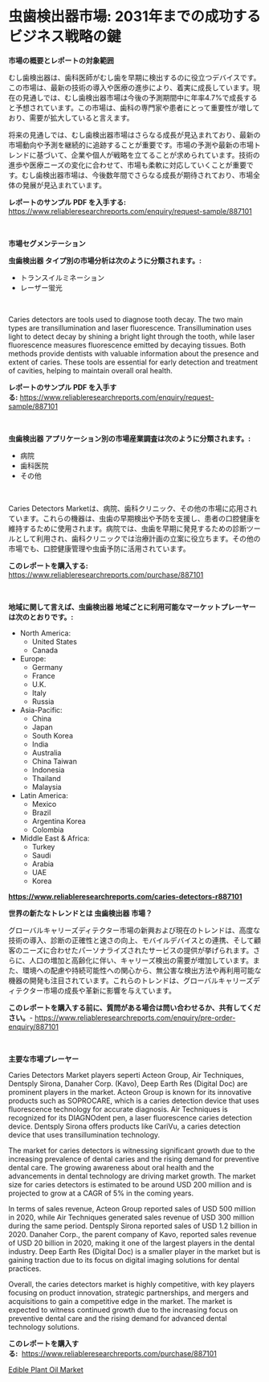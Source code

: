 <p><h1>虫歯検出器市場: 2031年までの成功するビジネス戦略の鍵</h1></p><p><strong>市場の概要とレポートの対象範囲</strong></p>
<p><p>むし歯検出器は、歯科医師がむし歯を早期に検出するのに役立つデバイスです。この市場は、最新の技術の導入や医療の進歩により、着実に成長しています。現在の見通しでは、むし歯検出器市場は今後の予測期間中に年率4.7%で成長すると予想されています。この市場は、歯科の専門家や患者にとって重要性が増しており、需要が拡大していると言えます。</p><p>将来の見通しでは、むし歯検出器市場はさらなる成長が見込まれており、最新の市場動向や予測を継続的に追跡することが重要です。市場の予測や最新の市場トレンドに基づいて、企業や個人が戦略を立てることが求められています。技術の進歩や医療ニーズの変化に合わせて、市場も柔軟に対応していくことが重要です。むし歯検出器市場は、今後数年間でさらなる成長が期待されており、市場全体の発展が見込まれています。</p></p>
<p><strong>レポートのサンプル PDF を入手する:</strong> <a href="https://www.reliableresearchreports.com/enquiry/request-sample/887101">https://www.reliableresearchreports.com/enquiry/request-sample/887101</a></p>
<p>&nbsp;</p>
<p><strong>市場セグメンテーション</strong></p>
<p><strong>虫歯検出器 タイプ別の市場分析は次のように分類されます。:</strong></p>
<p><ul><li>トランスイルミネーション</li><li>レーザー蛍光</li></ul></p>
<p>&nbsp;</p>
<p><p>Caries detectors are tools used to diagnose tooth decay. The two main types are transillumination and laser fluorescence. Transillumination uses light to detect decay by shining a bright light through the tooth, while laser fluorescence measures fluorescence emitted by decaying tissues. Both methods provide dentists with valuable information about the presence and extent of caries. These tools are essential for early detection and treatment of cavities, helping to maintain overall oral health.</p></p>
<p><strong>レポートのサンプル PDF を入手する:</strong>&nbsp;<a href="https://www.reliableresearchreports.com/enquiry/request-sample/887101">https://www.reliableresearchreports.com/enquiry/request-sample/887101</a></p>
<p>&nbsp;</p>
<p><strong> 虫歯検出器 アプリケーション別の市場産業調査は次のように分類されます。:</strong></p>
<p><ul><li>病院</li><li>歯科医院</li><li>その他</li></ul></p>
<p>&nbsp;</p>
<p><p>Caries Detectors Marketは、病院、歯科クリニック、その他の市場に応用されています。これらの機器は、虫歯の早期検出や予防を支援し、患者の口腔健康を維持するために使用されます。病院では、虫歯を早期に発見するための診断ツールとして利用され、歯科クリニックでは治療計画の立案に役立ちます。その他の市場でも、口腔健康管理や虫歯予防に活用されています。</p></p>
<p><strong>このレポートを購入する:</strong>&nbsp; <a href="https://www.reliableresearchreports.com/purchase/887101">https://www.reliableresearchreports.com/purchase/887101</a></p>
<p>&nbsp;</p>
<p><strong>地域に関して言えば、虫歯検出器 地域ごとに利用可能なマーケットプレーヤーは次のとおりです。:</strong></p>
<p><ul>
    <li>
        North America:
        <ul>
            <li>United States</li>
            <li>Canada</li>
        </ul>
    </li>
    <li>
        Europe:
        <ul>
            <li>Germany</li>
            <li>France</li>
            <li>U.K.</li>
            <li>Italy</li>
            <li>Russia</li>
        </ul>
    </li>
    <li>
        Asia-Pacific:
        <ul>
            <li>China</li>
            <li>Japan</li>
            <li>South Korea</li>
            <li>India</li>
            <li>Australia</li>
            <li>China Taiwan</li>
            <li>Indonesia</li>
            <li>Thailand</li>
            <li>Malaysia</li>
        </ul>
    </li>
    <li>
        Latin America:
        <ul>
            <li>Mexico</li>
            <li>Brazil</li>
            <li>Argentina Korea</li>
            <li>Colombia</li>
        </ul>
    </li>
    <li>
        Middle East & Africa:
        <ul>
            <li>Turkey</li>
            <li>Saudi</li>
            <li>Arabia</li>
            <li>UAE</li>
            <li>Korea</li>
        </ul>
    </li>
    </ul></p>
<p><strong><a href="https://www.reliableresearchreports.com/caries-detectors-r887101">https://www.reliableresearchreports.com/caries-detectors-r887101</a></strong>&nbsp;</p>
<p><strong>世界の新たなトレンドとは 虫歯検出器 市場？</strong></p>
<p><p>グローバルキャリーズディテクター市場の新興および現在のトレンドは、高度な技術の導入、診断の正確性と速さの向上、モバイルデバイスとの連携、そして顧客のニーズに合わせたパーソナライズされたサービスの提供が挙げられます。さらに、人口の増加と高齢化に伴い、キャリーズ検出の需要が増加しています。また、環境への配慮や持続可能性への関心から、無公害な検出方法や再利用可能な機器の開発も注目されています。これらのトレンドは、グローバルキャリーズディテクター市場の成長や革新に影響を与えています。</p></p>
<p><strong>このレポートを購入する前に、質問がある場合は問い合わせるか、共有してください。</strong>- <a href="https://www.reliableresearchreports.com/enquiry/pre-order-enquiry/887101">https://www.reliableresearchreports.com/enquiry/pre-order-enquiry/887101</a></p>
<p>&nbsp;</p>
<p><strong>主要な市場プレーヤー</strong></p>
<p><p>Caries Detectors Market players seperti Acteon Group, Air Techniques, Dentsply Sirona, Danaher Corp. (Kavo), Deep Earth Res (Digital Doc) are prominent players in the market. Acteon Group is known for its innovative products such as SOPROCARE, which is a caries detection device that uses fluorescence technology for accurate diagnosis. Air Techniques is recognized for its DIAGNOdent pen, a laser fluorescence caries detection device. Dentsply Sirona offers products like CariVu, a caries detection device that uses transillumination technology.</p><p>The market for caries detectors is witnessing significant growth due to the increasing prevalence of dental caries and the rising demand for preventive dental care. The growing awareness about oral health and the advancements in dental technology are driving market growth. The market size for caries detectors is estimated to be around USD 200 million and is projected to grow at a CAGR of 5% in the coming years.</p><p>In terms of sales revenue, Acteon Group reported sales of USD 500 million in 2020, while Air Techniques generated sales revenue of USD 300 million during the same period. Dentsply Sirona reported sales of USD 1.2 billion in 2020. Danaher Corp., the parent company of Kavo, reported sales revenue of USD 20 billion in 2020, making it one of the largest players in the dental industry. Deep Earth Res (Digital Doc) is a smaller player in the market but is gaining traction due to its focus on digital imaging solutions for dental practices.</p><p>Overall, the caries detectors market is highly competitive, with key players focusing on product innovation, strategic partnerships, and mergers and acquisitions to gain a competitive edge in the market. The market is expected to witness continued growth due to the increasing focus on preventive dental care and the rising demand for advanced dental technology solutions.</p></p>
<p><strong>このレポートを購入する:</strong>&nbsp;&nbsp;<a href="https://www.reliableresearchreports.com/purchase/887101">https://www.reliableresearchreports.com/purchase/887101</a></p>
<p><p><a href="https://github.com/nicholepatriciadoylenwnrjr0/Market-Research-Report-List-1/blob/main/edible-plant-oil-market.md">Edible Plant Oil Market</a></p></p>